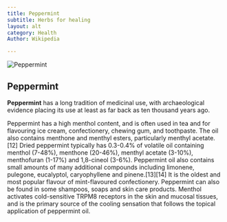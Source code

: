 ```yaml
---
title: Peppermint
subtitle: Herbs for healing
layout: alt
category: Health
Author: Wikipedia

---
```


![Peppermint](http://upload.wikimedia.org/wikipedia/commons/7/72/Pfefferminze_natur_peppermint.jpg)

## Peppermint

**Peppermint** has a long tradition of medicinal use, with archaeological evidence placing its use at least as far back as ten thousand years ago.

Peppermint has a high menthol content, and is often used in tea and for flavouring ice cream, confectionery, chewing gum, and toothpaste. The oil also contains menthone and menthyl esters, particularly menthyl acetate.[12] Dried peppermint typically has 0.3-0.4% of volatile oil containing menthol (7-48%), menthone (20-46%), menthyl acetate (3-10%), menthofuran (1-17%) and 1,8-cineol (3-6%). Peppermint oil also contains small amounts of many additional compounds including limonene, pulegone, eucalyptol, caryophyllene and pinene.[13][14] It is the oldest and most popular flavour of mint-flavoured confectionery. Peppermint can also be found in some shampoos, soaps and skin care products. Menthol activates cold-sensitive TRPM8 receptors in the skin and mucosal tissues, and is the primary source of the cooling sensation that follows the topical application of peppermint oil.